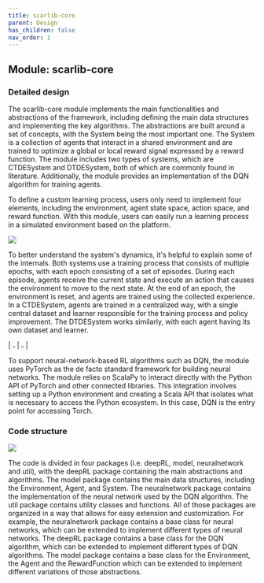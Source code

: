 ```yaml
---
title: scarlib-core
parent: Design
has_children: false
nav_order: 1
---
```


## Module: scarlib-core
### Detailed design
The scarlib-core module implements the main functionalities and abstractions of the framework, including defining the main data structures and implementing the key algorithms. The abstractions are built around a set of concepts, with the System being the most important one. The System is a collection of agents that interact in a shared environment and are trained to optimize a global or local reward signal expressed by a reward function. The module includes two types of systems, which are CTDESystem and DTDESystem, both of which are commonly found in literature. Additionally, the module provides an implementation of the DQN algorithm for training agents.

To define a custom learning process, users only need to implement four elements, including the environment, agent state space, action space, and reward function. With this module, users can easily run a learning process in a simulated environment based on the platform.

![](https://i.imgur.com/25Zxlln.png)

To better understand the system's dynamics, it's helpful to explain some of the internals. Both systems use a training process that consists of multiple epochs, with each epoch consisting of a set of episodes. During each episode, agents receive the current state and execute an action that causes the environment to move to the next state. At the end of an epoch, the environment is reset, and agents are trained using the collected experience. In a CTDESystem, agents are trained in a centralized way, with a single central dataset and learner responsible for the training process and policy improvement. The DTDESystem works similarly, with each agent having its own dataset and learner.

| <img src="https://i.imgur.com/IezpICT.png" style="zoom:33%;" /> | <img src="https://i.imgur.com/bdnejKu.png" style="zoom:33%;" /> |

To support neural-network-based RL algorithms such as DQN, the module uses PyTorch as the de facto standard framework for building neural networks. The module relies on ScalaPy to interact directly with the Python API of PyTorch and other connected libraries. This integration involves setting up a Python environment and creating a Scala API that isolates what is necessary to access the Python ecosystem. In this case, DQN is the entry point for accessing Torch.


### Code structure

![](https://i.imgur.com/vE6THrj.png)

The code is divided in four packages (i.e. deepRL, model, neuralnetwork and util), with the deepRL package containing the main abstractions and algorithms. The model package contains the main data structures, including the Environment, Agent, and System. The neuralnetwork package contains the implementation of the neural network used by the DQN algorithm. The util package contains utility classes and functions. All of those packages are organized in a way that allows for easy extension and customization. For example, the neuralnetwork package contains a base class for neural networks, which can be extended to implement different types of neural networks. The deepRL package contains a base class for the DQN algorithm, which can be extended to implement different types of DQN algorithms. The model package contains a base class for the Environment, the Agent and the RewardFunction which can be extended to implement different variations of those abstractions.